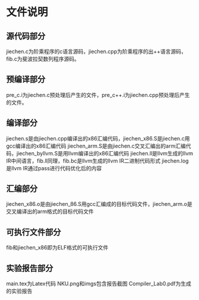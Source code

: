 # 文件说明

## 源代码部分
jiechen.c为阶乘程序的c语言源码，jiechen.cpp为阶乘程序的出++语言源码，fib.c为斐波拉契数列程序源码。

## 预编译部分
pre_c.i为jiechen.c预处理后产生的文件，pre_c++.i为jiechen.cpp预处理后产生的文件。

## 编译部分
jiechen.s是由jiechen.cpp编译出的x86汇编代码，jiechen_x86.S是jiechen.c用gcc编译出的x86汇编代码
jiechen_arm.S是由jiechen.c交叉汇编出的arm汇编代码，jiechen_byllvm.S是用llvm编译出的x86汇编代码
jiechen.ll是llvm生成的llvm IR中间语言，fib.ll同理，fib.bc是llvm生成的llvm IR二进制代码形式
jiechen.log是llvm IR通过pass进行代码优化后的内容

## 汇编部分
jiechen_x86.o是由jiechen_86.S用gcc汇编成的目标代码文件，jiechen_arm.o是交叉编译出的arm格式的目标代码文件

## 可执行文件部分
fib和jiechen_x86即为ELF格式的可执行文件

## 实验报告部分
main.tex为Latex代码
NKU.png和imgs包含报告截图
Compiler_Lab0.pdf为生成的实验报告


